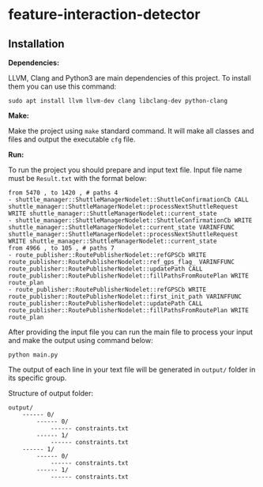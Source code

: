 # feature-interaction-detector

## Installation

**Dependencies:**

LLVM, Clang and Python3 are main dependencies of this project. To install them you can use this command:

`sudo apt install llvm llvm-dev clang libclang-dev python-clang`

**Make:**

Make the project using `make` standard command. It will make all classes and files and output the executable `cfg` file.

**Run:**

To run the project you should prepare and input text file. Input file name must be `Result.txt` with the format below:

```
from 5470 , to 1420 , # paths 4
- shuttle_manager::ShuttleManagerNodelet::ShuttleConfirmationCb CALL shuttle_manager::ShuttleManagerNodelet::processNextShuttleRequest WRITE shuttle_manager::ShuttleManagerNodelet::current_state
- shuttle_manager::ShuttleManagerNodelet::ShuttleConfirmationCb WRITE shuttle_manager::ShuttleManagerNodelet::current_state VARINFFUNC shuttle_manager::ShuttleManagerNodelet::processNextShuttleRequest WRITE shuttle_manager::ShuttleManagerNodelet::current_state
from 4966 , to 105 , # paths 7
- route_publisher::RoutePublisherNodelet::refGPSCb WRITE route_publisher::RoutePublisherNodelet::ref_gps_flag_ VARINFFUNC route_publisher::RoutePublisherNodelet::updatePath CALL route_publisher::RoutePublisherNodelet::fillPathsFromRoutePlan WRITE route_plan
- route_publisher::RoutePublisherNodelet::refGPSCb WRITE route_publisher::RoutePublisherNodelet::first_init_path VARINFFUNC route_publisher::RoutePublisherNodelet::updatePath CALL route_publisher::RoutePublisherNodelet::fillPathsFromRoutePlan WRITE route_plan
```

After providing the input file you can run the main file to process your input and make the output using command below:

`python main.py`

The output of each line in your text file will be generated in `output/` folder in its specific group.

Structure of output folder:

```
output/
    ------ 0/
        ------ 0/
            ------ constraints.txt
        ------ 1/
            ------ constraints.txt
    ------ 1/
        ------ 0/
            ------ constraints.txt
        ------ 1/
            ------ constraints.txt
```